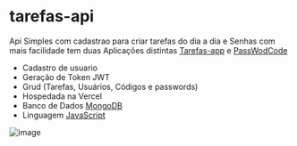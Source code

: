 # tarefas-api
Api Simples com cadastrao para criar tarefas do dia a dia e Senhas com mais facilidade tem duas Aplicações distintas [Tarefas-app]() e [PassWodCode]()
 - Cadastro de usuario
 - Geração de Token JWT
 - Grud (Tarefas, Usuários, Códigos e passwords)
 - Hospedada na Vercel
 - Banco de Dados [MongoDB](https://account.mongodb.com/account/login)
 - Linguagem [JavaScript](https://www.javascript.com/)

   
![image](https://github.com/user-attachments/assets/fb2ce65a-a2ea-4ec7-a2a2-7a284e78be42)
